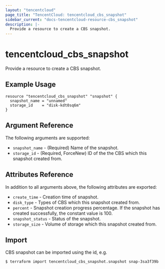 ```yaml
---
layout: "tencentcloud"
page_title: "TencentCloud: tencentcloud_cbs_snapshot"
sidebar_current: "docs-tencentcloud-resource-cbs_snapshot"
description: |-
  Provide a resource to create a CBS snapshot.
---
```


# tencentcloud_cbs_snapshot

Provide a resource to create a CBS snapshot.

## Example Usage

```hcl
resource "tencentcloud_cbs_snapshot" "snapshot" {
  snapshot_name = "unnamed"
  storage_id    = "disk-kdt0sq6m"
}
```

## Argument Reference

The following arguments are supported:

* `snapshot_name` - (Required) Name of the snapshot.
* `storage_id` - (Required, ForceNew) ID of the the CBS which this snapshot created from.

## Attributes Reference

In addition to all arguments above, the following attributes are exported:

* `create_time` - Creation time of snapshot.
* `disk_type` - Types of CBS which this snapshot created from.
* `percent` - Snapshot creation progress percentage. If the snapshot has created successfully, the constant value is 100.
* `snapshot_status` - Status of the snapshot.
* `storage_size` - Volume of storage which this snapshot created from.


## Import

CBS snapshot can be imported using the id, e.g.

```
$ terraform import tencentcloud_cbs_snapshot.snapshot snap-3sa3f39b
```

